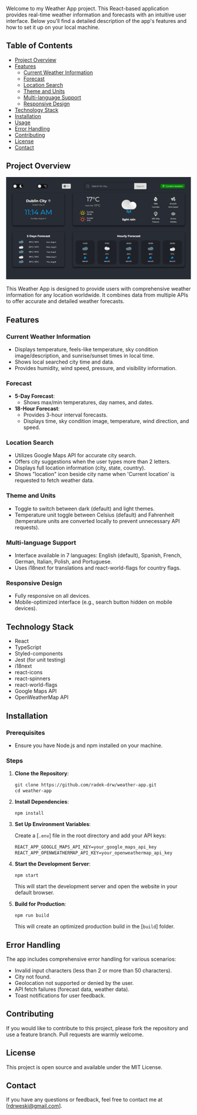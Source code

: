 Welcome to my Weather App project. This React-based application provides real-time weather information and forecasts with an intuitive user interface. Below you'll find a detailed description of the app's features and how to set it up on your local machine.

## Table of Contents

- [Project Overview](#project-overview)
- [Features](#features)
  - [Current Weather Information](#current-weather-information)
  - [Forecast](#forecast)
  - [Location Search](#location-search)
  - [Theme and Units](#theme-and-units)
  - [Multi-language Support](#multi-language-support)
  - [Responsive Design](#responsive-design)
- [Technology Stack](#technology-stack)
- [Installation](#installation)
- [Usage](#usage)
- [Error Handling](#error-handling)
- [Contributing](#contributing)
- [License](#license)
- [Contact](#contact)

## Project Overview

![Weather App Screenshot](src/assets/images/page_screenshot.png)

This Weather App is designed to provide users with comprehensive weather information for any location worldwide. It combines data from multiple APIs to offer accurate and detailed weather forecasts.

## Features

### Current Weather Information

- Displays temperature, feels-like temperature, sky condition image/description, and sunrise/sunset times in local time.
- Shows local searched city time and data.
- Provides humidity, wind speed, pressure, and visibility information.

### Forecast

- **5-Day Forecast**:
  - Shows max/min temperatures, day names, and dates.
- **18-Hour Forecast**:
  - Provides 3-hour interval forecasts.
  - Displays time, sky condition image, temperature, wind direction, and speed.

### Location Search

- Utilizes Google Maps API for accurate city search.
- Offers city suggestions when the user types more than 2 letters.
- Displays full location information (city, state, country).
- Shows "location" icon beside city name when 'Current location' is requested to fetch weather data.

### Theme and Units

- Toggle to switch between dark (default) and light themes.
- Temperature unit toggle between Celsius (default) and Fahrenheit (temperature units are converted locally to prevent unnecessary API requests).

### Multi-language Support

- Interface available in 7 languages: English (default), Spanish, French, German, Italian, Polish, and Portuguese.
- Uses i18next for translations and react-world-flags for country flags.

### Responsive Design

- Fully responsive on all devices.
- Mobile-optimized interface (e.g., search button hidden on mobile devices).

## Technology Stack

- React
- TypeScript
- Styled-components
- Jest (for unit testing)
- i18next
- react-icons
- react-spinners
- react-world-flags
- Google Maps API
- OpenWeatherMap API

## Installation

### Prerequisites

- Ensure you have Node.js and npm installed on your machine.

### Steps

1. **Clone the Repository**:

   ```shell
   git clone https://github.com/radek-drw/weather-app.git
   cd weather-app
   ```

2. **Install Dependencies**:

   ```shell
   npm install
   ```

3. **Set Up Environment Variables**:

   Create a [`.env`] file in the root directory and add your API keys:

   ```env
   REACT_APP_GOOGLE_MAPS_API_KEY=your_google_maps_api_key
   REACT_APP_OPENWEATHERMAP_API_KEY=your_openweathermap_api_key
   ```

4. **Start the Development Server**:

   ```shell
   npm start
   ```

   This will start the development server and open the website in your default browser.

5. **Build for Production**:

   ```shell
   npm run build
   ```

   This will create an optimized production build in the [`build`] folder.

## Error Handling

The app includes comprehensive error handling for various scenarios:

- Invalid input characters (less than 2 or more than 50 characters).
- City not found.
- Geolocation not supported or denied by the user.
- API fetch failures (forecast data, weather data).
- Toast notifications for user feedback.

## Contributing

If you would like to contribute to this project, please fork the repository and use a feature branch. Pull requests are warmly welcome.

## License

This project is open source and available under the MIT License.

## Contact

If you have any questions or feedback, feel free to contact me at [rdrweski@gmail.com].
